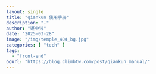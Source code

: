 ```yaml
---
layout: single
title: "qiankun 使用手册"
description: "-"
author: "谌中钱"
date: "2025-03-28"
image: "/img/temple_404_bg.jpg"
categories: [ "tech" ]
tags:
  - "front-end"
ogurl: "https://blog.climbtw.com/post/qiankun_manual/"
---
```


<br />
<br />

<!-- @import "[TOC]" {cmd="toc" depthFrom=1 depthTo=6} -->

<!-- code_chunk_output -->

<!-- /code_chunk_output -->
